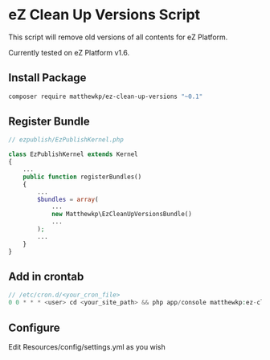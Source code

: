 # eZ Clean Up Versions Script
This script will remove old versions of all contents for eZ Platform.

Currently tested on eZ Platform v1.6.
## Install Package
```bash
composer require matthewkp/ez-clean-up-versions "~0.1"
```
## Register Bundle
```php
// ezpublish/EzPublishKernel.php

class EzPublishKernel extends Kernel
{
    ...
    public function registerBundles()
    {
        ...
        $bundles = array(
            ...
            new Matthewkp\EzCleanUpVersionsBundle()
            ...
        );
        ...
    }
}
```
## Add in crontab
```php
// /etc/cron.d/<your_cron_file>
0 0 * * * <user> cd <your_site_path> && php app/console matthewkp:ez-clear-up-versions --env=<ENV> > 2>&1
```

## Configure
Edit Resources/config/settings.yml as you wish
